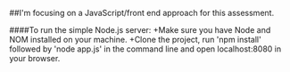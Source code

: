 ##I'm focusing on a JavaScript/front end approach for this assessment.

####To run the simple Node.js server:
+Make sure you have Node and NOM installed on your machine. 
+Clone the project, run 'npm install' followed by 'node app.js' in the command line and open localhost:8080 in your browser.
